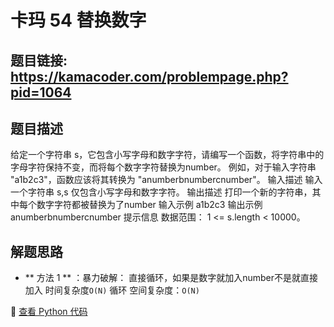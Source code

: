 # 卡玛 54 替换数字

## 题目链接: https://kamacoder.com/problempage.php?pid=1064

## 题目描述
给定一个字符串 s，它包含小写字母和数字字符，请编写一个函数，将字符串中的字母字符保持不变，而将每个数字字符替换为number。 例如，对于输入字符串 "a1b2c3"，函数应该将其转换为 "anumberbnumbercnumber"。
输入描述
输入一个字符串 s,s 仅包含小写字母和数字字符。
输出描述
打印一个新的字符串，其中每个数字字符都被替换为了number
输入示例
a1b2c3
输出示例
anumberbnumbercnumber
提示信息
数据范围：
1 <= s.length < 10000。

## 解题思路
- ** 方法 1 ** ：暴力破解：
直接循环，如果是数字就加入number不是就直接加入
时间复杂度`O(N)` 循环
空间复杂度：`O(N)` 


📌 [查看 Python 代码](../solutions/python/卡玛_54_替换数字.py)